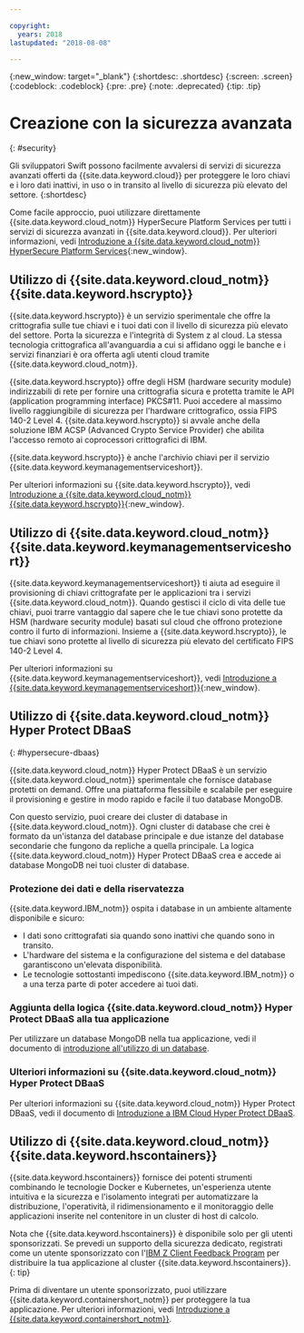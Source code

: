 ```yaml
---

copyright:
  years: 2018
lastupdated: "2018-08-08"

---
```

{:new_window: target="_blank"}
{:shortdesc: .shortdesc}
{:screen: .screen}
{:codeblock: .codeblock}
{:pre: .pre}
{:note: .deprecated}
{:tip: .tip} 

# Creazione con la sicurezza avanzata
{: #security}

Gli sviluppatori Swift possono facilmente avvalersi di servizi di sicurezza avanzati offerti da {{site.data.keyword.cloud}} per proteggere le loro chiavi e i loro dati inattivi, in uso o in transito al livello di sicurezza più elevato del settore.
{:shortdesc}

Come facile approccio, puoi utilizzare direttamente {{site.data.keyword.cloud_notm}} HyperSecure Platform Services per tutti i servizi di sicurezza avanzati in {{site.data.keyword.cloud}}. Per ulteriori informazioni, vedi [Introduzione a {{site.data.keyword.cloud_notm}} HyperSecure Platform Services](/docs/services/hypersecure-platform/index.html){:new_window}.

## Utilizzo di {{site.data.keyword.cloud_notm}} {{site.data.keyword.hscrypto}}

{{site.data.keyword.hscrypto}} è un servizio sperimentale che offre la crittografia sulle tue chiavi e i tuoi dati con il livello di sicurezza più elevato del settore. Porta la sicurezza e l'integrità di System z al cloud. La stessa tecnologia crittografica all'avanguardia a cui si affidano oggi le banche e i servizi finanziari è ora offerta agli utenti cloud tramite {{site.data.keyword.cloud_notm}}.

{{site.data.keyword.hscrypto}} offre degli HSM (hardware security module) indirizzabili di rete per fornire una crittografia sicura e protetta tramite le API (application programming interface) PKCS#11. Puoi accedere al massimo livello raggiungibile di sicurezza per l'hardware crittografico, ossia FIPS 140-2 Level 4. {{site.data.keyword.hscrypto}} si avvale anche della soluzione IBM ACSP (Advanced Crypto Service Provider) che abilita l'accesso remoto ai coprocessori crittografici di IBM.

{{site.data.keyword.hscrypto}} è anche l'archivio chiavi per il servizio {{site.data.keyword.keymanagementserviceshort}}.

Per ulteriori informazioni su {{site.data.keyword.hscrypto}}, vedi [Introduzione a {{site.data.keyword.cloud_notm}} {{site.data.keyword.hscrypto}}](/docs/services/hs-crypto/index.html){:new_window}.

## Utilizzo di {{site.data.keyword.cloud_notm}} {{site.data.keyword.keymanagementserviceshort}}

{{site.data.keyword.keymanagementserviceshort}} ti aiuta ad eseguire il provisioning di chiavi crittografate per le applicazioni tra i servizi {{site.data.keyword.cloud_notm}}. Quando gestisci il ciclo di vita delle tue chiavi, puoi trarre vantaggio dal sapere che le tue chiavi sono protette da HSM (hardware security module) basati sul cloud che offrono protezione contro il furto di informazioni. Insieme a {{site.data.keyword.hscrypto}}, le tue chiavi sono protette al livello di sicurezza più elevato del certificato FIPS 140-2 Level 4.

Per ulteriori informazioni su {{site.data.keyword.keymanagementserviceshort}}, vedi [Introduzione a {{site.data.keyword.keymanagementserviceshort}}](/docs/services/keymgmt/index.html){:new_window}.

## Utilizzo di {{site.data.keyword.cloud_notm}} Hyper Protect DBaaS
{: #hypersecure-dbaas}

{{site.data.keyword.cloud_notm}} Hyper Protect DBaaS è un servizio {{site.data.keyword.cloud_notm}} sperimentale che fornisce database protetti on demand. Offre una piattaforma flessibile e scalabile per eseguire il provisioning e gestire in modo rapido e facile il tuo database MongoDB.

Con questo servizio, puoi creare dei cluster di database in {{site.data.keyword.cloud_notm}}. Ogni cluster di database che crei è formato da un'istanza del database principale e due istanze del database secondarie che fungono da repliche a quella principale. La logica {{site.data.keyword.cloud_notm}} Hyper Protect DBaaS crea e accede ai database MongoDB nei tuoi cluster di database.

### Protezione dei dati e della riservatezza

{{site.data.keyword.IBM_notm}} ospita i database in un ambiente altamente disponibile e sicuro:
 * I dati sono crittografati sia quando sono inattivi che quando sono in transito.
 * L'hardware del sistema e la configurazione del sistema e del database garantiscono un'elevata disponibilità.
 * Le tecnologie sottostanti impediscono {{site.data.keyword.IBM_notm}} o a una terza parte di poter accedere ai tuoi dati.

### Aggiunta della logica {{site.data.keyword.cloud_notm}} Hyper Protect DBaaS alla tua applicazione

Per utilizzare un database MongoDB nella tua applicazione, vedi il documento di [introduzione all'utilizzo di un database](../hypersecure_dbaas/database-cluster.html).  

### Ulteriori informazioni su {{site.data.keyword.cloud_notm}} Hyper Protect DBaaS

Per ulteriori informazioni su {{site.data.keyword.cloud_notm}} Hyper Protect DBaaS, vedi il documento di [Introduzione a IBM Cloud Hyper Protect DBaaS](/docs/services/hyper-protect-dbaas/index.html).

## Utilizzo di {{site.data.keyword.cloud_notm}} {{site.data.keyword.hscontainers}}

{{site.data.keyword.hscontainers}} fornisce dei potenti strumenti combinando le tecnologie Docker e Kubernetes, un'esperienza utente intuitiva e la sicurezza e l'isolamento integrati per automatizzare la distribuzione, l'operatività, il ridimensionamento e il monitoraggio delle applicazioni inserite nel contenitore in un cluster di host di calcolo.

Nota che {{site.data.keyword.hscontainers}} è disponibile solo per gli utenti sponsorizzati. Se prevedi un supporto della sicurezza dedicato, registrati come un utente sponsorizzato con l'[IBM Z Client Feedback Program](https://www-01.ibm.com/marketing/iwm/iwmdocs/web/cc/earlyprograms/zcustomer.shtml) per distribuire la tua applicazione al cluster {{site.data.keyword.hscontainers}}.
{: tip}

Prima di diventare un utente sponsorizzato, puoi utilizzare {{site.data.keyword.containershort_notm}} per proteggere la tua applicazione. Per ulteriori informazioni, vedi [Introduzione a {{site.data.keyword.containershort_notm}}](/docs/containers/container_index.html#container_index).
